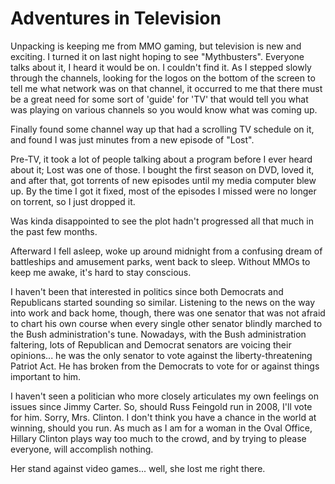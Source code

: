 # Adventures in Television

Unpacking is keeping me from MMO gaming, but television is new and exciting. I turned it on last night hoping to see "Mythbusters". Everyone talks about it, I heard it would be on. I couldn't find it. As I stepped slowly through the channels, looking for the logos on the bottom of the screen to tell me what network was on that channel, it occurred to me that there must be a great need for some sort of 'guide' for 'TV' that would tell you what was playing on various channels so you would know what was coming up.

Finally found some channel way up that had a scrolling TV schedule on it, and found I was just minutes from a new episode of "Lost".

Pre-TV, it took a lot of people talking about a program before I ever heard about it; Lost was one of those. I bought the first season on DVD, loved it, and after that, got torrents of new episodes until my media computer blew up. By the time I got it fixed, most of the episodes I missed were no longer on torrent, so I just dropped it.

Was kinda disappointed to see the plot hadn't progressed all that much in the past few months.

Afterward I fell asleep, woke up around midnight from a confusing dream of battleships and amusement parks, went back to sleep. Without MMOs to keep me awake, it's hard to stay conscious.

I haven't been that interested in politics since both Democrats and Republicans started sounding so similar. Listening to the news on the way into work and back home, though, there was one senator that was not afraid to chart his own course when every single other senator blindly marched to the Bush administration's tune. Nowadays, with the Bush administration faltering, lots of Republican and Democrat senators are voicing their opinions... he was the only senator to vote against the liberty-threatening Patriot Act. He has broken from the Democrats to vote for or against things important to him.

I haven't seen a politician who more closely articulates my own feelings on issues since Jimmy Carter. So, should Russ Feingold run in 2008, I'll vote for him. Sorry, Mrs. Clinton. I don't think you have a chance in the world at winning, should you run. As much as I am for a woman in the Oval Office, Hillary Clinton plays way too much to the crowd, and by trying to please everyone, will accomplish nothing.

Her stand against video games... well, she lost me right there.

